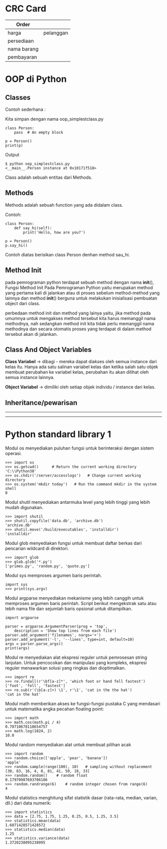 # **CRC Card**

| Order                                           |             |
|-------------------------------------------------|-------------|
| harga  |  pelanggan |
| persediaan | |
| nama barang | |
| pembayaran| |


# **OOP di Python**

## Classes
Contoh sederhana :

Kita simpan dengan nama oop_simplestclass.py
```
class Person:
    pass  # An empty block

p = Person()
print(p)
```
Output
```
$ python oop_simplestclass.py
<__main__.Person instance at 0x10171f518>
```
Class adalah sebuah entitas dari Methods.

## Methods

Methods adalah sebuah function yang ada didalam class.

Contoh: 
```
class Person:
    def say_hi(self):
        print('Hello, how are you?')

p = Person()
p.say_hi()
```

Contoh diatas berisikan class Person denhan method sau_hi. 

## Method Init 
pada pemrograman python terdapat sebuah method dengan nama __init__(), Fungsi Method Init Pada Pemrograman Python yaitu merupakan method yang pertama kali di jalankan atau di proses sebelum method-method yang lainnya dan method __init__() berguna untuk melakukan inisialisasi pembuatan object dari class.

perbedaan method init dan method yang lainya yaitu, jika method pada umumnya untuk mengakses method tersebut kita harus memanggil nama methodnya, nah sedangkan  method init kita tidak perlu memanggil nama methodnya dan secara otomatis proses yang terdapat di dalam method tersebut akan di jalankan.

## Class And Object Variables 

**Class Variabel** -> dibagi - mereka dapat diakses oleh semua instance dari kelas itu. Hanya ada satu salinan variabel kelas dan ketika salah satu objek membuat perubahan ke variabel kelas, perubahan itu akan dilihat oleh semua instance lainnya.

**Object Variabel** -> dimiliki oleh setiap objek individu / instance dari kelas.


## Inheritance/pewarisan


---
---


# Python standard library 1 

Modul os menyediakan puluhan fungsi untuk berinteraksi dengan sistem operasi.
```
>>> import os
>>> os.getcwd()      # Return the current working directory
'C:\\Python38'
>>> os.chdir('/server/accesslogs')   # Change current working directory
>>> os.system('mkdir today')   # Run the command mkdir in the system shell
0
```

Modul shutil menyediakan antarmuka level yang lebih tinggi yang lebih mudah digunakan.
```
>>> import shutil
>>> shutil.copyfile('data.db', 'archive.db')
'archive.db'
>>> shutil.move('/build/executables', 'installdir')
'installdir'

```

Modul glob menyediakan fungsi untuk membuat daftar berkas dari pencarian wildcard di direktori.
```
>>> import glob
>>> glob.glob('*.py')
['primes.py', 'random.py', 'quote.py']
```
Modul sys memproses argumen baris perintah.
```
import sys
>>> print(sys.argv)
```
Modul argparse menyediakan mekanisme yang lebih canggih untuk memproses argumen baris perintah. Script berikut mengekstrak satu atau lebih nama file dan sejumlah baris opsional untuk ditampilkan.
```
import argparse

parser = argparse.ArgumentParser(prog = 'top',
    description = 'Show top lines from each file')
parser.add_argument('filenames', nargs='+')
parser.add_argument('-l', '--lines', type=int, default=10)
args = parser.parse_args()
print(args)
```
Modul re menyediakan alat ekspresi reguler untuk pemrosesan string lanjutan. Untuk pencocokan dan manipulasi yang kompleks, ekspresi reguler menawarkan solusi yang ringkas dan dioptimalkan.
```
>>> import re
>>> re.findall(r'\bf[a-z]*', 'which foot or hand fell fastest')
['foot', 'fell', 'fastest']
>>> re.sub(r'(\b[a-z]+) \1', r'\1', 'cat in the the hat')
'cat in the hat'
```

Modul math memberikan akses ke fungsi-fungsi pustaka C yang mendasari untuk matematika angka pecahan floating point:

```
>>> import math
>>> math.cos(math.pi / 4)
0.70710678118654757
>>> math.log(1024, 2)
10.0
```

Modul random menyediakan alat untuk membuat pilihan acak
```
>>> import random
>>> random.choice(['apple', 'pear', 'banana'])
'apple'
>>> random.sample(range(100), 10)   # sampling without replacement
[30, 83, 16, 4, 8, 81, 41, 50, 18, 33]
>>> random.random()    # random float
0.17970987693706186
>>> random.randrange(6)    # random integer chosen from range(6)
4

```

Modul statistics menghitung sifat statistik dasar (rata-rata, median, varian, dll.) dari data numerik:

```
>>> import statistics
>>> data = [2.75, 1.75, 1.25, 0.25, 0.5, 1.25, 3.5]
>>> statistics.mean(data)
1.6071428571428572
>>> statistics.median(data)
1.25
>>> statistics.variance(data)
1.3720238095238095
```